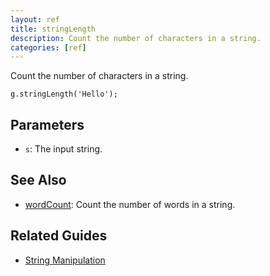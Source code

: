 ```yaml
---
layout: ref
title: stringLength
description: Count the number of characters in a string.
categories: [ref]
---
```

Count the number of characters in a string.

    g.stringLength('Hello');

## Parameters
- `s`: The input string.

## See Also
- [wordCount](wordCount.html): Count the number of words in a string.

## Related Guides
- [String Manipulation](../guide/string.html)
